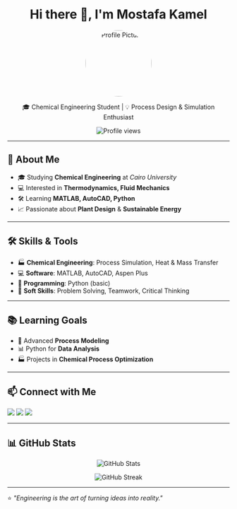 <h1 align="center">Hi there 👋, I'm Mostafa Kamel</h1>

<p align="center">
  <img src="https://avatars.githubusercontent.com/MostafaKamel166" width="150" style="border-radius:50%" alt="Profile Picture">
</p>

<p align="center">
  🎓 Chemical Engineering Student | 💡 Process Design & Simulation Enthusiast  
</p>

<p align="center">
  <img src="https://komarev.com/ghpvc/?username=MostafaKamel166&label=Profile%20Views&color=0e75b6&style=flat" alt="Profile views" /> 
</p>

---

## 🚀 About Me
- 🎓 Studying **Chemical Engineering** at *Cairo University*
- 💻 Interested in **Thermodynamics, Fluid Mechanics**
- 🛠 Learning **MATLAB, AutoCAD, Python**
- 📈 Passionate about **Plant Design** & **Sustainable Energy**

---

## 🛠 Skills & Tools
- 🏭 **Chemical Engineering**: Process Simulation, Heat & Mass Transfer  
- 💻 **Software**: MATLAB, AutoCAD, Aspen Plus  
- 🐍 **Programming**: Python (basic)  
- 🤝 **Soft Skills**: Problem Solving, Teamwork, Critical Thinking  

---

## 📚 Learning Goals
- 🔬 Advanced **Process Modeling**
- 📊 Python for **Data Analysis**
- 🏭 Projects in **Chemical Process Optimization**

---

## 📫 Connect with Me
<p align="left">
  <a href="mailto:mostafa.kamel166@icloud.com"><img src="https://img.shields.io/badge/Email-D14836?style=for-the-badge&logo=gmail&logoColor=white"></a>
  <a href="http://linkedin.com/in/mostafa-kamel-987187280"><img src="https://img.shields.io/badge/LinkedIn-0077B5?style=for-the-badge&logo=linkedin&logoColor=white"></a>
  <a href="https://github.com/MostafaKamel166"><img src="https://img.shields.io/badge/GitHub-100000?style=for-the-badge&logo=github&logoColor=white"></a>
</p>

---

## 📊 GitHub Stats
<p align="center">
  <img src="https://github-readme-stats.vercel.app/api?username=MostafaKamel166&show_icons=true&theme=radical" alt="GitHub Stats" />
</p>

<p align="center">
  <img src="https://github-readme-streak-stats.herokuapp.com/?user=MostafaKamel166&theme=radical" alt="GitHub Streak" />
</p>

---

⭐ *"Engineering is the art of turning ideas into reality."*

